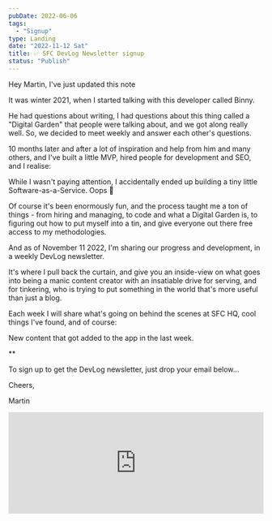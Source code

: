 ```yaml
---
pubDate: 2022-06-06
tags:
  - "Signup"
type: Landing
date: "2022-11-12 Sat"
title: ✅ SFC DevLog Newsletter signup
status: "Publish"
---
```


Hey Martin, I've just updated this note

It was winter 2021, when I started talking with this developer called Binny.

He had questions about writing, I had questions about this thing called a "Digital Garden" that people were talking about, and we got along really well. So, we decided to meet weekly and answer each other's questions.

10 months later and after a lot of inspiration and help from him and many others, and I've built a little MVP, hired people for development and SEO, and I realise:

While I wasn't paying attention, I accidentally ended up building a tiny little Software-as-a-Service. Oops 🤷

Of course it's been enormously fun, and the process taught me a ton of things - from hiring and managing, to code and what a Digital Garden is, to figuring out how to put myself into a tin, and give everyone out there free access to my methodologies.

And as of November 11 2022, I'm sharing our progress and development, in a weekly DevLog newsletter.

It's where I pull back the curtain, and give you an inside-view on what goes into being a manic content creator with an insatiable drive for serving, and for tinkering, who is trying to put something in the world that's more useful than just a blog.

Each week I will share what's going on behind the scenes at SFC HQ, cool things I've found, and of course:

New content that got added to the app in the last week.

**

To sign up to get the DevLog newsletter, just drop your email below...

Cheers,

Martin

<iframe src="https://martinstellar.com/sfc-devlog-newsletter/" style="border:none 1px #777" width="100%" height="200" frameborder="0" scrolling="yes"></iframe>
